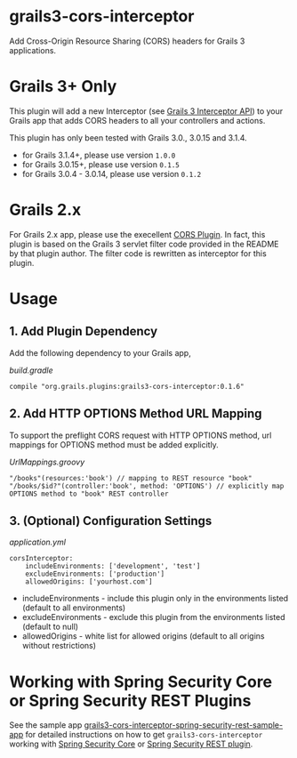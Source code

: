 # grails3-cors-interceptor
Add Cross-Origin Resource Sharing (CORS) headers for Grails 3 applications.

# Grails 3+ Only

This plugin will add a new Interceptor (see [Grails 3 Interceptor API](https://grails.github.io/grails-doc/latest/guide/single.html#interceptors)) to your Grails app that adds CORS headers to all your controllers and actions.

This plugin has only been tested with Grails 3.0., 3.0.15 and 3.1.4.

- for Grails 3.1.4+, please use version `1.0.0`
- for Grails 3.0.15+, please use version `0.1.5` 
- for Grails 3.0.4 - 3.0.14, please use version `0.1.2`
 

# Grails 2.x

For Grails 2.x app, please use the execellent [CORS Plugin](https://github.com/davidtinker/grails-cors). In fact, this plugin is based on the Grails 3 servlet filter code provided in the README by that plugin author. The filter code is rewritten as interceptor for this plugin.

# Usage

## 1. Add Plugin Dependency

Add the following dependency to your Grails app,

*build.gradle*

```
compile "org.grails.plugins:grails3-cors-interceptor:0.1.6"
```

## 2. Add HTTP OPTIONS Method URL Mapping 

To support the preflight CORS request with HTTP OPTIONS method, url mappings for OPTIONS method must be added explicitly.

*UrlMappings.groovy*

```
"/books"(resources:'book') // mapping to REST resource "book"
"/books/$id?"(controller:'book', method: 'OPTIONS') // explicitly map OPTIONS method to "book" REST controller
```

## 3. (Optional) Configuration Settings

*application.yml*

```
corsInterceptor:
    includeEnvironments: ['development', 'test']
    excludeEnvironments: ['production']
    allowedOrigins: ['yourhost.com']
```

- includeEnvironments - include this plugin only in the environments listed (default to all environments)
- excludeEnvironments - exclude this plugin from the environments listed (default to null)
- allowedOrigins - white list for allowed origins (default to all origins without restrictions)

# Working with Spring Security Core or Spring Security REST Plugins

See the sample app [grails3-cors-interceptor-spring-security-rest-sample-app](https://github.com/appcela/grails3-cors-interceptor-spring-security-rest-sample-app) for detailed 
instructions on how to get `grails3-cors-interceptor` working with [Spring Security Core](https://grails-plugins.github.io/grails-spring-security-core/v3/index.html) or [Spring Security REST plugin](http://alvarosanchez.github.io/grails-spring-security-rest/2.0.0.M2/docs/index.html).


